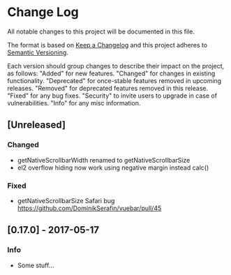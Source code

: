 # Change Log
All notable changes to this project will be documented in this file.

The format is based on [Keep a Changelog](http://keepachangelog.com/)
and this project adheres to [Semantic Versioning](http://semver.org/).

Each version should group changes to describe their impact on the project, as follows:
    "Added" for new features.
    "Changed" for changes in existing functionality.
    "Deprecated" for once-stable features removed in upcoming releases.
    "Removed" for deprecated features removed in this release.
    "Fixed" for any bug fixes.
    "Security" to invite users to upgrade in case of vulnerabilities.
    "Info" for any misc information.


## [Unreleased]
### Changed
- getNativeScrollbarWidth renamed to getNativeScrollbarSize
- el2 overflow hiding now work using negative margin instead calc()

### Fixed
- getNativeScrollbarSize Safari bug https://github.com/DominikSerafin/vuebar/pull/45


## [0.17.0] - 2017-05-17
### Info
- Some stuff...
